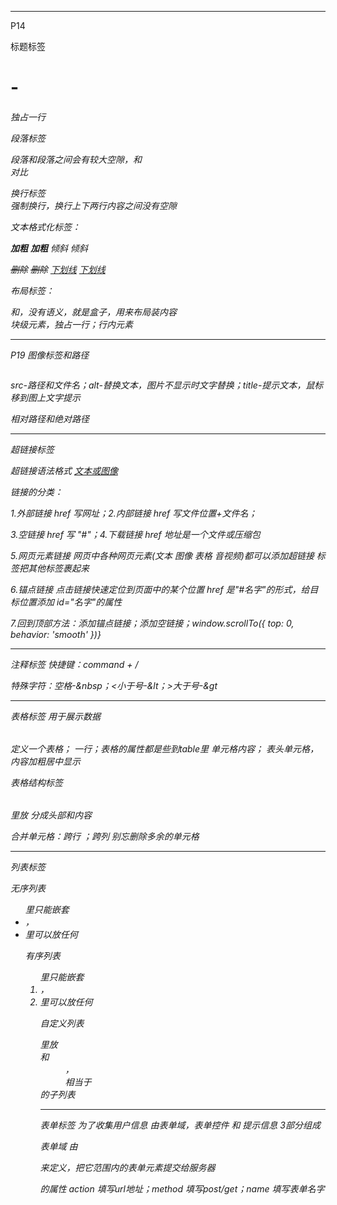 -------
P14

标题标签 <h1>-<h6> 独占一行
 
段落标签 <p> 段落和段落之间会有较大空隙，和<br />对比

换行标签 <br /> 强制换行，换行上下两行内容之间没有空隙
  
文本格式化标签：
  
<strong>加粗</strong>  <b>加粗</b>  <em>倾斜</em>  <i>倾斜</i>
 
<del>删除</del>  <s>删除</s>  <ins>下划线</ins>  <u>下划线</u>

布局标签：
  
<div>和<span>，没有语义，就是盒子，用来布局装内容
  
<div>块级元素，独占一行；<span>行内元素
  
-------
P19 图像标签和路径
  
<img src="" alt="" title="" width="" hight=""/> 
  
src-路径和文件名；alt-替换文本，图片不显示时文字替换；title-提示文本，鼠标移到图上文字提示
  
相对路径和绝对路径
  
-------
超链接标签

超链接语法格式 <a href="跳转目标" target="目标窗口的弹出方式"> 文本或图像 </a>
  
链接的分类：
 
1.外部链接 href 写网址；2.内部链接 href 写文件位置+文件名；

3.空链接 href 写 "#"；4.下载链接 href 地址是一个文件或压缩包
 
5.网页元素链接 网页中各种网页元素(文本 图像 表格 音视频)都可以添加超链接 <a>标签把其他标签裹起来
 
6.锚点链接 点击链接快速定位到页面中的某个位置 href 是"#名字"的形式，给目标位置添加 id="名字"的属性
 
7.回到顶部方法：添加锚点链接；添加空链接；window.scrollTo({ top: 0, behavior: 'smooth' })}
 
-------
注释标签 <!-- xxx --> 快捷键：command + /
 
特殊字符：空格-&nbsp；<小于号-&lt；>大于号-&gt
 
-------
表格标签 用于展示数据
 
<table></table> 定义一个表格；<tr></tr> 一行；表格的属性都是些到table里
 
<td></td> 单元格内容；<th></th> 表头单元格，内容加粗居中显示
 
表格结构标签 <table></table>里放<thead>  <tbody> 分成头部和内容
  
合并单元格：跨行 <td rowpan="2"></td> ；跨列 <td colspan="2"></td>  别忘删除多余的单元格
  
-------
列表标签
 
无序列表 <ul>里只能嵌套<li>，<li>里可以放任何
 
有序列表 <ol>里只能嵌套<li>，<li>里可以放任何
 
自定义列表 <dl>里放<dt>和<dd>，<dd>相当于<dt>的子列表
 
-------
表单标签 为了收集用户信息 由表单域，表单控件 和 提示信息 3部分组成
 
表单域 由 <form> 来定义，<form>把它范围内的表单元素提交给服务器
 
 <form>的属性 action 填写url地址；method 填写post/get；name 填写表单名字
 

  
  
  
  
  
  
  
  
  
  
  
  
